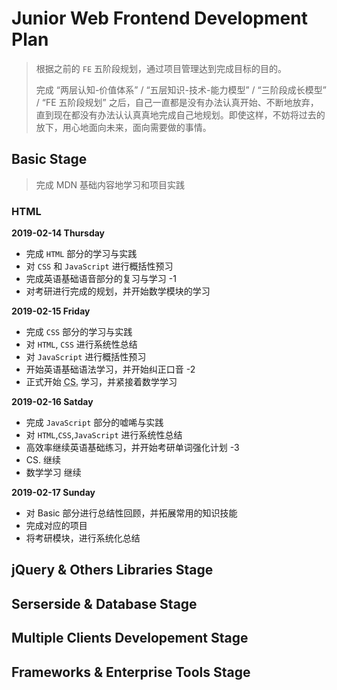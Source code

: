 # Junior Web Frontend Development Plan
> 根据之前的 `FE` 五阶段规划，通过项目管理达到完成目标的目的。  
> 
> 完成 “两层认知-价值体系” / “五层知识-技术-能力模型” / “三阶段成长模型” / “FE 五阶段规划” 之后，自己一直都是没有办法认真开始、不断地放弃，直到现在都没有办法认认真真地完成自己地规划。即使这样，不妨将过去的放下，用心地面向未来，面向需要做的事情。


## Basic Stage  
> 完成 MDN 基础内容地学习和项目实践

### HTML
**2019-02-14 Thursday**  

* 完成 `HTML` 部分的学习与实践
* 对 `CSS` 和 `JavaScript` 进行概括性预习
* 完成英语基础语音部分的复习与学习 -1
* 对考研进行完成的规划，并开始数学模块的学习  

**2019-02-15 Friday**  

* 完成 `CSS` 部分的学习与实践
* 对 `HTML`, `CSS` 进行系统性总结
* 对 `JavaScript` 进行概括性预习
* 开始英语基础语法学习，并开始纠正口音 -2
* 正式开始 <abbr title="Computer Science">CS.</abbr> 学习，并紧接着数学学习

**2019-02-16 Satday**

* 完成 `JavaScript` 部分的嘘唏与实践
* 对 `HTML`,`CSS`,`JavaScript` 进行系统性总结
* 高效率继续英语基础练习，并开始考研单词强化计划 -3
* CS. 继续
* 数学学习 继续

**2019-02-17 Sunday**  

* 对 Basic 部分进行总结性回顾，并拓展常用的知识技能
* 完成对应的项目
* 将考研模块，进行系统化总结

## jQuery & Others Libraries Stage  



## Serserside & Database Stage  
 


## Multiple Clients Developement Stage  



## Frameworks & Enterprise Tools Stage
 
